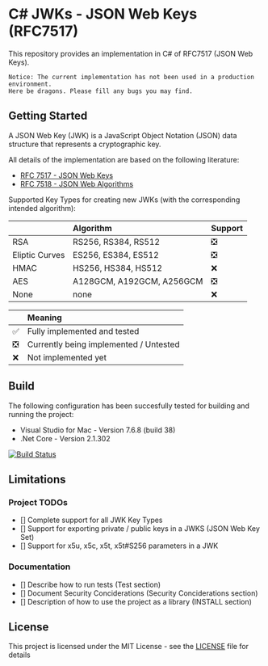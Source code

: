 # C# JWKs - JSON Web Keys (RFC7517)
This repository provides an implementation in C# of RFC7517 (JSON Web Keys).

`Notice: The current implementation has not been used in a production environment.` 
<br>`Here be dragons. Please fill any bugs you may find.`

## Getting Started

A JSON Web Key (JWK) is a JavaScript Object Notation (JSON) data structure that represents a cryptographic key.

All details of the implementation are based on the following literature:
* [RFC 7517 - JSON Web Keys](https://www.rfc-editor.org/rfc/rfc7517.txt)
* [RFC 7518 - JSON Web Algorithms](https://www.rfc-editor.org/rfc/rfc7518.txt)

Supported Key Types for creating new JWKs (with the corresponding intended algorithm):

|                | Algorithm | Support |
|----------------|:-----------------------------|:-------------------------------|
| RSA            | RS256, RS384, RS512          | :negative_squared_cross_mark:
| Eliptic Curves | ES256, ES384, ES512          | :negative_squared_cross_mark:
| HMAC           | HS256, HS384, HS512          | :x:
| AES            | A128GCM, A192GCM, A256GCM    | :negative_squared_cross_mark:
| None           | none                         | :x: 

|                               | Meaning |
|-------------------------------|:-------------                         |
| :white_check_mark:            | Fully implemented and tested           |
| :negative_squared_cross_mark: | Currently being implemented / Untested |
| :x:                           | Not implemented yet                    |

## Build

The following configuration has been succesfully tested for building and running the project:
* Visual Studio for Mac - Version 7.6.8 (build 38)
* .Net Core - Version 2.1.302

[![Build Status](https://travis-ci.com/alexzautke/JWK.svg?branch=master)](https://travis-ci.com/alexzautke/JWK)

## Limitations

### Project TODOs
- [] Complete support for all JWK Key Types
- [] Support for exporting private / public keys in a JWKS (JSON Web Key Set)
- [] Support for x5u, x5c, x5t, x5t#S256 parameters in a JWK

### Documentation 
- [] Describe how to run tests (Test section)
- [] Document Security Conciderations (Security Conciderations section)
- [] Description of how to use the project as a library (INSTALL section)

## License
This project is licensed under the MIT License - see the [LICENSE](LICENSE) file for details 
